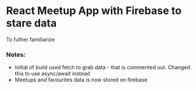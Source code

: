 # React Meetup App with Firebase to stare data

To futher familiarize

### Notes:

- Initial of build used fetch to grab data - that is commented out. Changed this to use async/await instead
- Meetups and favourites data is now stored on firebase
